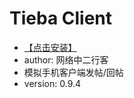 # Tieba Client #

* [【点击安装】](https://github.com/FirefoxBar/userscript/raw/master/Tieba_Client/Tieba_Client.user.js)
* author: 网络中二行客
* 模拟手机客户端发帖/回帖
* version: 0.9.4

